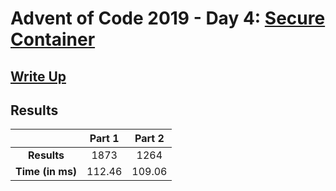 # Advent of Code 2019 - Day 4: [Secure Container](https://adventofcode.com/2019/day/4)

## [Write Up](https://codingap.github.io/advent-of-code/writeups/2019/day04)

## Results

|                  | **Part 1** | **Part 2** |
| :--------------: | :--------: | :--------: |
|   **Results**    | 1873 | 1264 |
| **Time (in ms)** | 112.46 | 109.06 |
